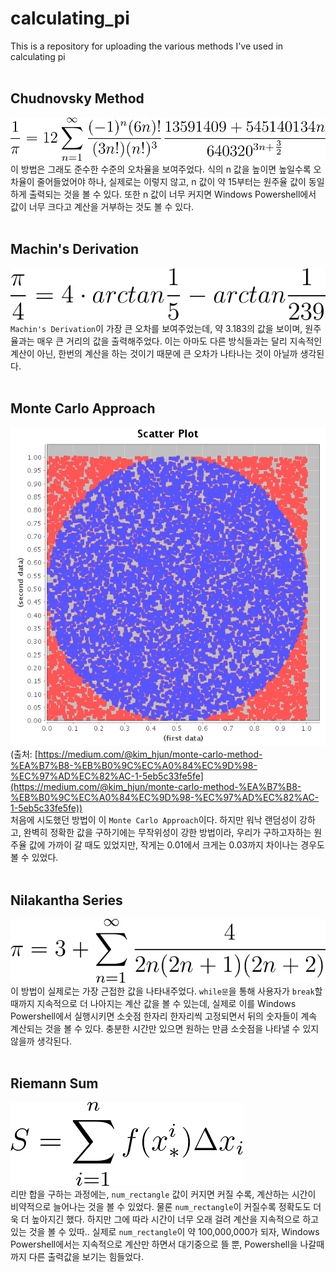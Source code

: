 # calculating_pi
This is a repository for uploading the various methods I've used in calculating pi
<br/><br/>

## Chudnovsky Method
![image1](./images/chudnovsky_method.png)<br/>
이 방법은 그래도 준수한 수준의 오차율을 보여주었다. 식의 n 값을 높이면 높일수록 오차율이 줄어들었어야 하나, 실제로는 이렇지 않고, n 값이 약 15부터는 원주율 값이 동일하게 출력되는 것을 볼 수 있다. 또한 n 값이 너무 커지면 Windows Powershell에서 값이 너무 크다고 계산을 거부하는 것도 볼 수 있다.<br/><br/>

## Machin's Derivation
![image2](./images/machins_derivation.png)<br/>
`Machin's Derivation`이 가장 큰 오차를 보여주었는데, 약 3.183의 값을 보이며, 원주율과는 매우 큰 거리의 값을 출력해주었다. 이는 아마도 다른 방식들과는 달리 지속적인 계산이 아닌, 한번의 계산을 하는 것이기 때문에 큰 오차가 나타나는 것이 아닐까 생각된다.<br/><br/>

## Monte Carlo Approach
![image3](./images/monte_carlo_method.png)<br/>
(출처: [https://medium.com/@kim_hjun/monte-carlo-method-%EA%B7%B8-%EB%B0%9C%EC%A0%84%EC%9D%98-%EC%97%AD%EC%82%AC-1-5eb5c33fe5fe](https://medium.com/@kim_hjun/monte-carlo-method-%EA%B7%B8-%EB%B0%9C%EC%A0%84%EC%9D%98-%EC%97%AD%EC%82%AC-1-5eb5c33fe5fe))<br/>
처음에 시도했던 방법이 이 `Monte Carlo Approach`이다. 하지만 워낙 랜덤성이 강하고, 완벽히 정확한 값을 구하기에는 무작위성이 강한 방법이라, 우리가 구하고자하는 원주율 값에 가까이 갈 때도 있었지만, 작게는 0.01에서 크게는 0.03까지 차이나는 경우도 볼 수 있었다.<br/><br/>

## Nilakantha Series
![image4](./images/nilakantha_series.png)<br/>
이 방법이 실제로는 가장 근접한 값을 나타내주었다. `while문`을 통해 사용자가 `break`할 때까지 지속적으로 더 나아지는 계산 값을 볼 수 있는데, 실제로 이를 Windows Powershell에서 실행시키면 소숫점 한자리 한자리씩 고정되면서 뒤의 숫자들이 계속 계산되는 것을 볼 수 있다. 충분한 시간만 있으면 원하는 만큼 소숫점을 나타낼 수 있지 않을까 생각된다.<br/><br/>

## Riemann Sum
![image5](./images/riemann_sums.png)<br/>
리만 합을 구하는 과정에는, `num_rectangle` 값이 커지면 커질 수록, 계산하는 시간이 비약적으로 늘어나는 것을 볼 수 있었다. 물론 `num_rectangle`이 커질수록 정확도도 더욱 더 높아지긴 했다. 하지만 그에 따라 시간이 너무 오래 걸려 계산을 지속적으로 하고 있는 것을 볼 수 있따.. 실제로 `num_rectangle`이 약 100,000,000가 되자, Windows Powershell에서는 지속적으로 계산만 하면서 대기중으로 뜰 뿐, Powershell을 나갈때까지 다른 출력값을 보기는 힘들었다.<br/>
